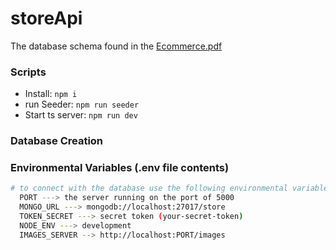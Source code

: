 # storeApi

The database schema found in the [Ecommerce.pdf](Ecommerce.pdf)

### Scripts

-   Install: `npm i`
-   run Seeder: `npm run seeder`
-   Start ts server: `npm run dev`

### Database Creation

### Environmental Variables (.env file contents)

```sh
# to connect with the database use the following environmental variables
  PORT ---> the server running on the port of 5000
  MONGO_URL ---> mongodb://localhost:27017/store
  TOKEN_SECRET ---> secret token (your-secret-token)
  NODE_ENV ---> development
  IMAGES_SERVER --> http://localhost:PORT/images
```
